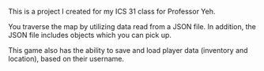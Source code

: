 <p>This is a project I created for my ICS 31 class for Professor Yeh. </p>
<p>You traverse the map by utilizing data read from a JSON file. In addition, the JSON file includes objects which you can pick up.</p>
<p>This game also has the ability to save and load player data (inventory and location), based on their username. </p>
